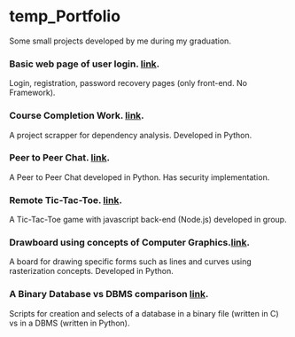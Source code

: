 # temp_Portfolio
Some small projects developed by me during my graduation.


### Basic web page of user login. [link](https://github.com/CaioSR/frontend-av).
Login, registration, password recovery pages (only front-end. No Framework).

### Course Completion Work. [link](https://github.com/CaioSR/deps-ahoy).
A project scrapper for dependency analysis. Developed in Python.

### Peer to Peer Chat. [link](https://github.com/CaioSR/P2PChat).
A Peer to Peer Chat developed in Python. Has security implementation.

### Remote Tic-Tac-Toe. [link](https://github.com/the-tictactoe-brothers/tic-tac-toe).
A Tic-Tac-Toe game with javascript back-end (Node.js) developed in group.

### Drawboard using concepts of Computer Graphics.[link](https://github.com/CaioSR/GUI).
A board for drawing specific forms such as lines and curves using rasterization concepts. Developed in Python.

### A Binary Database vs DBMS comparison [link](https://github.com/CaioSR/Advanced-Databases).
Scripts for creation and selects of a database in a binary file (written in C) vs in a DBMS (written in Python).
